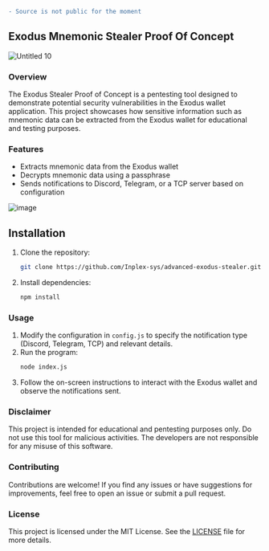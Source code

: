 ```diff
- Source is not public for the moment
```

## Exodus Mnemonic Stealer Proof Of Concept
![Untitled 10](https://github.com/user-attachments/assets/42917c15-8b0e-46ee-bbfd-be964e12eb6e)

### Overview

The Exodus Stealer Proof of Concept is a pentesting tool designed to demonstrate potential security vulnerabilities in the Exodus wallet application. This project showcases how sensitive information such as mnemonic data can be extracted from the Exodus wallet for educational and testing purposes.

### Features

-   Extracts mnemonic data from the Exodus wallet
-   Decrypts mnemonic data using a passphrase
-   Sends notifications to Discord, Telegram, or a TCP server based on configuration

![image](https://github.com/user-attachments/assets/ef7189d8-e3a5-4788-bed1-466745cf5d49)

## Installation

1. Clone the repository:
    ```bash
    git clone https://github.com/Inplex-sys/advanced-exodus-stealer.git
    ```
2. Install dependencies:
    ```bash
    npm install
    ```

### Usage

1. Modify the configuration in `config.js` to specify the notification type (Discord, Telegram, TCP) and relevant details.
2. Run the program:
    ```bash
    node index.js
    ```
3. Follow the on-screen instructions to interact with the Exodus wallet and observe the notifications sent.

### Disclaimer

This project is intended for educational and pentesting purposes only. Do not use this tool for malicious activities. The developers are not responsible for any misuse of this software.

### Contributing

Contributions are welcome! If you find any issues or have suggestions for improvements, feel free to open an issue or submit a pull request.

### License

This project is licensed under the MIT License. See the [LICENSE](LICENSE) file for more details.
